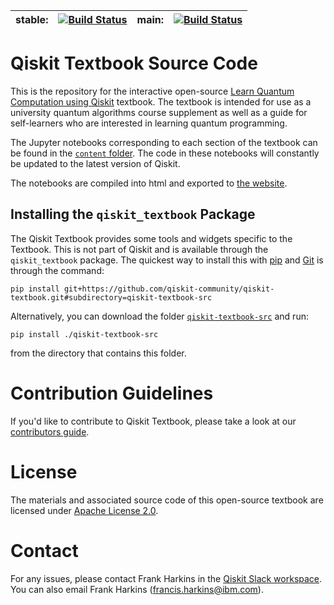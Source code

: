 
| stable: | [![Build Status](https://github.com/qiskit-community/qiskit-textbook/workflows/build%20and%20deploy/badge.svg?branch=stable)](https://github.com/qiskit-community/qiskit-textbook/actions) | main: | [![Build Status](https://github.com/qiskit-community/qiskit-textbook/workflows/build%20and%20deploy/badge.svg?branch=main)](https://github.com/qiskit-community/qiskit-textbook/actions) |
|---|---|---|---|

# Qiskit Textbook Source Code

This is the repository for the interactive open-source [Learn Quantum Computation using Qiskit](https://qiskit.org/textbook/preface.html) textbook. The textbook is intended for use as a university quantum algorithms course supplement as well as a guide for self-learners who are interested in learning quantum programming.

The Jupyter notebooks corresponding to each section of the textbook can be found in the [`content` folder](content/). The code in these notebooks will constantly be updated to the latest version of Qiskit.

The notebooks are compiled into html and exported to [the website](http://community.qiskit.org/textbook).

## Installing the `qiskit_textbook` Package

The Qiskit Textbook provides some tools and widgets specific to the Textbook. This is not part of Qiskit and is available through the `qiskit_textbook` package. The quickest way to install this with [pip](https://pypi.org/project/pip/) and [Git](https://git-scm.com/) is through the command:

```
pip install git+https://github.com/qiskit-community/qiskit-textbook.git#subdirectory=qiskit-textbook-src
```

Alternatively, you can download the folder [`qiskit-textbook-src`](qiskit-textbook-src) and run:

```
pip install ./qiskit-textbook-src
``` 

from the directory that contains this folder.

# Contribution Guidelines
If you'd like to contribute to Qiskit Textbook, please take a look at our [contributors guide](CONTRIBUTING.md).

# License
The materials and associated source code of this open-source textbook are licensed under [Apache License 2.0](http://github.com/qiskit-community/qiskit-textbook/blob/main/LICENSE.txt).

# Contact
For any issues, please contact Frank Harkins in the [Qiskit Slack workspace](https://ibm.co/joinqiskitslack). You can also email Frank Harkins (francis.harkins@ibm.com).
